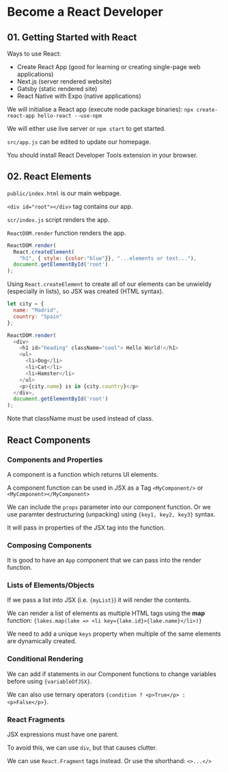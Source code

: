 # Become a React Developer

## 01. Getting Started with React

Ways to use React:
* Create React App (good for learning or creating single-page web applications)
* Next.js (server rendered website)
* Gatsby (static rendered site)
* React Native with Expo (native applications)

We will initialise a React app (execute node package binaries): `npx create-react-app hello-react --use-npm`

We will either use live server or `npm start` to get started.

`src/app.js` can be edited to update our homepage.

You should install React Developer Tools extension in your browser.

## 02. React Elements

`public/index.html` is our main webpage.

`<div id="root"></div>` tag contains our app.

`scr/index.js` script renders the app.

`ReactDOM.render` function renders the app.

```js
ReactDOM.render(
  React.createElement(
    "h1", { style: {color:"blue"}}, "...elements or text..."),
  document.getElementById('root')
);
```

Using `React.createElement` to create all of our elements can be unwieldy (especially in lists), so JSX was created (HTML syntax).

```js
let city = {
  name: "Madrid",
  country: "Spain"
};

ReactDOM.render(
  <div>
    <h1 id="heading" className="cool"> Hello World!</h1>
    <ul>
      <li>Dog</li>
      <li>Cat</li>
      <li>Hamster</li>
    </ul>
    <p>{city.name} is in {city.country}</p>
  </div>,
  document.getElementById('root')
);
```

Note that className must be used instead of class.

## React Components

### Components and Properties

A component is a function which returns UI elements.

A component function can be used in JSX as a Tag `<MyComponent/>` or `<MyComponent></MyComponent>`

We can include the `props` parameter into our component function. Or we use paramter destructuring (unpacking) using `{key1, key2, key3}` syntax.

It will pass in properties of the JSX tag into the function.

### Composing Components

It is good to have an `App` component that we can pass into the render function.

### Lists of Elements/Objects

If we pass a list into JSX (i.e. `{myList}`) it will render the contents.

We can render a list of elements as multiple HTML tags using the **map** function: `{lakes.map(lake => <li key={lake.id}>{lake.name}</li>)}`

We need to add a unique `keys` property when multiple of the same elements are dynamically created.

### Conditional Rendering

We can add if statements in our Component functions to change variables before using `{variableOfJSX}`.

We can also use ternary operators `{condition ? <p>True</p> : <p>False</p>}`.

### React Fragments

JSX expressions must have one parent.

To avoid this, we can use `div`, but that causes clutter.

We can use `React.Fragment` tags instead. Or use the shorthand: `<>...</>`